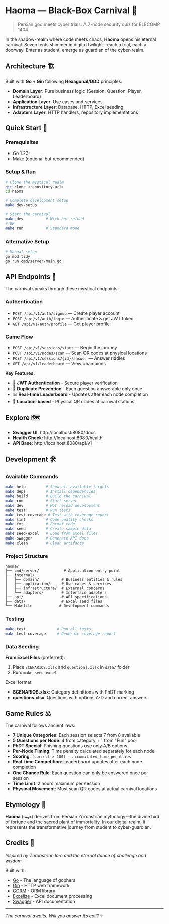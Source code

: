 # Haoma — Black-Box Carnival 🎪

> Persian god meets cyber trials. A 7-node security quiz for ELECOMP 1404.

In the shadow-realm where code meets chaos, **Haoma** opens his eternal carnival. Seven tents shimmer in digital twilight—each a trial, each a doorway. Enter as student, emerge as guardian of the cyber-realm.

## Architecture 🏗️

Built with **Go + Gin** following **Hexagonal/DDD** principles:

- **Domain Layer**: Pure business logic (Session, Question, Player, Leaderboard)
- **Application Layer**: Use cases and services
- **Infrastructure Layer**: Database, HTTP, Excel seeding
- **Adapters Layer**: HTTP handlers, repository implementations

## Quick Start 🚀

### Prerequisites
- Go 1.23+
- Make (optional but recommended)

### Setup & Run
```bash
# Clone the mystical realm
git clone <repository-url>
cd haoma

# Complete development setup
make dev-setup

# Start the carnival
make dev          # With hot reload
# OR
make run          # Standard mode
```

### Alternative Setup
```bash
# Manual setup
go mod tidy
go run cmd/server/main.go
```

## API Endpoints 🎯

The carnival speaks through these mystical endpoints:

### **Authentication**
- `POST /api/v1/auth/signup` — Create player account
- `POST /api/v1/auth/login` — Authenticate & get JWT token
- `GET /api/v1/auth/profile` — Get player profile

### **Game Flow**  
- `POST /api/v1/sessions/start` — Begin the journey
- `POST /api/v1/nodes/scan` — Scan QR codes at physical locations
- `POST /api/v1/sessions/{id}/answer` — Answer riddles
- `GET /api/v1/leaderboard` — View champions

**Key Features:**
- 🔐 **JWT Authentication** - Secure player verification
- 🚫 **Duplicate Prevention** - Each question answerable only once  
- 📊 **Real-time Leaderboard** - Updates after each node completion
- 🎯 **Location-based** - Physical QR codes at carnival stations

## Explore 🗺️

- **Swagger UI**: http://localhost:8080/docs
- **Health Check**: http://localhost:8080/health  
- **API Base**: http://localhost:8080/api/v1

## Development 🛠️

### Available Commands
```bash
make help         # Show all available targets
make deps         # Install dependencies
make build        # Build the carnival
make run          # Start server
make dev          # Hot reload development
make test         # Run tests
make test-coverage # Test with coverage report
make lint         # Code quality checks
make fmt          # Format code
make seed         # Create sample data
make seed-excel   # Load from Excel files
make swagger      # Generate API docs
make clean        # Clean artifacts
```

### Project Structure
```
haoma/
├── cmd/server/           # Application entry point
├── internal/
│   ├── domain/          # Business entities & rules
│   ├── application/     # Use cases & services  
│   ├── infrastructure/  # External concerns
│   └── adapters/        # Interface adapters
├── api/                 # API specifications
├── data/                # Excel seed files
└── Makefile            # Development commands
```

### Testing
```bash
make test              # Run all tests
make test-coverage     # Generate coverage report
```

### Data Seeding

**From Excel Files** (preferred):
1. Place `SCENARIOS.xlsx` and `questions.xlsx` in `data/` folder
2. Run: `make seed-excel`


Excel format:
- **SCENARIOS.xlsx**: Category definitions with PhDT marking
- **questions.xlsx**: Questions with options A-D and correct answers

## Game Rules ⚖️

The carnival follows ancient laws:

- **7 Unique Categories**: Each session selects 7 from 8 available
- **5 Questions per Node**: 4 from category + 1 from "Fun" pool  
- **PhDT Special**: Phishing questions use only A/B options
- **Per-Node Timing**: Time penalty calculated separately for each node
- **Scoring**: `(correct × 100) - accumulated_time_penalties`
- **Real-time Competition**: Leaderboard updates after each node completion
- **One Chance Rule**: Each question can only be answered once per session
- **Time Limit**: 2 hours maximum per session
- **Physical Movement**: Must scan QR codes at actual carnival locations

## Etymology 📜

**Haoma** (هوما) derives from Persian Zoroastrian mythology—the divine bird of fortune and the sacred plant of immortality. In our digital realm, it represents the transformative journey from student to cyber-guardian.

## Credits 🙏

*Inspired by Zoroastrian lore and the eternal dance of challenge and wisdom.*

Built with:
- [Go](https://golang.org/) - The language of gophers
- [Gin](https://gin-gonic.com/) - HTTP web framework
- [GORM](https://gorm.io/) - ORM library
- [Excelize](https://github.com/xuri/excelize) - Excel document processing
- [Swagger](https://swagger.io/) - API documentation

---

*The carnival awaits. Will you answer its call?* ✨
